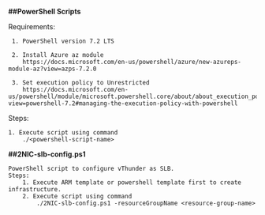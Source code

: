 **##PowerShell Scripts**

Requirements:

     1. PowerShell version 7.2 LTS

     2. Install Azure az module
        https://docs.microsoft.com/en-us/powershell/azure/new-azureps-module-az?view=azps-7.2.0
     
     3. Set execution policy to Unrestricted
        https://docs.microsoft.com/en-us/powershell/module/microsoft.powershell.core/about/about_execution_policies?view=powershell-7.2#managing-the-execution-policy-with-powershell

Steps: 

    1. Execute script using command
        ./<powershell-script-name>

**##2NIC-slb-config.ps1**

    PowerShell script to configure vThunder as SLB.
    Steps:
        1. Execute ARM template or powershell template first to create infrastructure.
        2. Execute script using command
            ./2NIC-slb-config.ps1 -resourceGroupName <resource-group-name>
